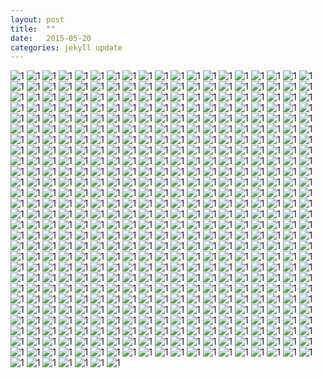 ```yaml
---
layout: post
title:  ""
date:   2015-05-20 
categories: jekyll update
---
```

![1](https://github.com/ironicstone/ironicstone.github.io/raw/master/image/movie-shots/1%20(1).jpg)
![1](https://github.com/ironicstone/ironicstone.github.io/raw/master/image/movie-shots/1%20(10).jpg)
![1](https://github.com/ironicstone/ironicstone.github.io/raw/master/image/movie-shots/1%20(100).jpg)
![1](https://github.com/ironicstone/ironicstone.github.io/raw/master/image/movie-shots/1%20(101).jpg)
![1](https://github.com/ironicstone/ironicstone.github.io/raw/master/image/movie-shots/1%20(102).jpg)
![1](https://github.com/ironicstone/ironicstone.github.io/raw/master/image/movie-shots/1%20(103).jpg)
![1](https://github.com/ironicstone/ironicstone.github.io/raw/master/image/movie-shots/1%20(104).jpg)
![1](https://github.com/ironicstone/ironicstone.github.io/raw/master/image/movie-shots/1%20(105).jpg)
![1](https://github.com/ironicstone/ironicstone.github.io/raw/master/image/movie-shots/1%20(106).jpg)
![1](https://github.com/ironicstone/ironicstone.github.io/raw/master/image/movie-shots/1%20(107).jpg)
![1](https://github.com/ironicstone/ironicstone.github.io/raw/master/image/movie-shots/1%20(108).jpg)
![1](https://github.com/ironicstone/ironicstone.github.io/raw/master/image/movie-shots/1%20(109).jpg)
![1](https://github.com/ironicstone/ironicstone.github.io/raw/master/image/movie-shots/1%20(11).jpg)
![1](https://github.com/ironicstone/ironicstone.github.io/raw/master/image/movie-shots/1%20(110).jpg)
![1](https://github.com/ironicstone/ironicstone.github.io/raw/master/image/movie-shots/1%20(111).jpg)
![1](https://github.com/ironicstone/ironicstone.github.io/raw/master/image/movie-shots/1%20(112).jpg)
![1](https://github.com/ironicstone/ironicstone.github.io/raw/master/image/movie-shots/1%20(113).jpg)
![1](https://github.com/ironicstone/ironicstone.github.io/raw/master/image/movie-shots/1%20(114).jpg)
![1](https://github.com/ironicstone/ironicstone.github.io/raw/master/image/movie-shots/1%20(115).jpg)
![1](https://github.com/ironicstone/ironicstone.github.io/raw/master/image/movie-shots/1%20(116).jpg)
![1](https://github.com/ironicstone/ironicstone.github.io/raw/master/image/movie-shots/1%20(117).jpg)
![1](https://github.com/ironicstone/ironicstone.github.io/raw/master/image/movie-shots/1%20(118).jpg)
![1](https://github.com/ironicstone/ironicstone.github.io/raw/master/image/movie-shots/1%20(119).jpg)
![1](https://github.com/ironicstone/ironicstone.github.io/raw/master/image/movie-shots/1%20(12).jpg)
![1](https://github.com/ironicstone/ironicstone.github.io/raw/master/image/movie-shots/1%20(120).jpg)
![1](https://github.com/ironicstone/ironicstone.github.io/raw/master/image/movie-shots/1%20(121).jpg)
![1](https://github.com/ironicstone/ironicstone.github.io/raw/master/image/movie-shots/1%20(122).jpg)
![1](https://github.com/ironicstone/ironicstone.github.io/raw/master/image/movie-shots/1%20(123).jpg)
![1](https://github.com/ironicstone/ironicstone.github.io/raw/master/image/movie-shots/1%20(124).jpg)
![1](https://github.com/ironicstone/ironicstone.github.io/raw/master/image/movie-shots/1%20(125).jpg)
![1](https://github.com/ironicstone/ironicstone.github.io/raw/master/image/movie-shots/1%20(126).jpg)
![1](https://github.com/ironicstone/ironicstone.github.io/raw/master/image/movie-shots/1%20(127).jpg)
![1](https://github.com/ironicstone/ironicstone.github.io/raw/master/image/movie-shots/1%20(128).jpg)
![1](https://github.com/ironicstone/ironicstone.github.io/raw/master/image/movie-shots/1%20(129).jpg)
![1](https://github.com/ironicstone/ironicstone.github.io/raw/master/image/movie-shots/1%20(13).jpg)
![1](https://github.com/ironicstone/ironicstone.github.io/raw/master/image/movie-shots/1%20(130).jpg)
![1](https://github.com/ironicstone/ironicstone.github.io/raw/master/image/movie-shots/1%20(131).jpg)
![1](https://github.com/ironicstone/ironicstone.github.io/raw/master/image/movie-shots/1%20(132).jpg)
![1](https://github.com/ironicstone/ironicstone.github.io/raw/master/image/movie-shots/1%20(133).jpg)
![1](https://github.com/ironicstone/ironicstone.github.io/raw/master/image/movie-shots/1%20(134).jpg)
![1](https://github.com/ironicstone/ironicstone.github.io/raw/master/image/movie-shots/1%20(135).jpg)
![1](https://github.com/ironicstone/ironicstone.github.io/raw/master/image/movie-shots/1%20(136).jpg)
![1](https://github.com/ironicstone/ironicstone.github.io/raw/master/image/movie-shots/1%20(137).jpg)
![1](https://github.com/ironicstone/ironicstone.github.io/raw/master/image/movie-shots/1%20(138).jpg)
![1](https://github.com/ironicstone/ironicstone.github.io/raw/master/image/movie-shots/1%20(139).jpg)
![1](https://github.com/ironicstone/ironicstone.github.io/raw/master/image/movie-shots/1%20(14).jpg)
![1](https://github.com/ironicstone/ironicstone.github.io/raw/master/image/movie-shots/1%20(140).jpg)
![1](https://github.com/ironicstone/ironicstone.github.io/raw/master/image/movie-shots/1%20(141).jpg)
![1](https://github.com/ironicstone/ironicstone.github.io/raw/master/image/movie-shots/1%20(142).jpg)
![1](https://github.com/ironicstone/ironicstone.github.io/raw/master/image/movie-shots/1%20(143).jpg)
![1](https://github.com/ironicstone/ironicstone.github.io/raw/master/image/movie-shots/1%20(144).jpg)
![1](https://github.com/ironicstone/ironicstone.github.io/raw/master/image/movie-shots/1%20(145).jpg)
![1](https://github.com/ironicstone/ironicstone.github.io/raw/master/image/movie-shots/1%20(146).jpg)
![1](https://github.com/ironicstone/ironicstone.github.io/raw/master/image/movie-shots/1%20(147).jpg)
![1](https://github.com/ironicstone/ironicstone.github.io/raw/master/image/movie-shots/1%20(148).jpg)
![1](https://github.com/ironicstone/ironicstone.github.io/raw/master/image/movie-shots/1%20(149).jpg)
![1](https://github.com/ironicstone/ironicstone.github.io/raw/master/image/movie-shots/1%20(15).jpg)
![1](https://github.com/ironicstone/ironicstone.github.io/raw/master/image/movie-shots/1%20(150).jpg)
![1](https://github.com/ironicstone/ironicstone.github.io/raw/master/image/movie-shots/1%20(151).jpg)
![1](https://github.com/ironicstone/ironicstone.github.io/raw/master/image/movie-shots/1%20(152).jpg)
![1](https://github.com/ironicstone/ironicstone.github.io/raw/master/image/movie-shots/1%20(153).jpg)
![1](https://github.com/ironicstone/ironicstone.github.io/raw/master/image/movie-shots/1%20(154).jpg)
![1](https://github.com/ironicstone/ironicstone.github.io/raw/master/image/movie-shots/1%20(155).jpg)
![1](https://github.com/ironicstone/ironicstone.github.io/raw/master/image/movie-shots/1%20(156).jpg)
![1](https://github.com/ironicstone/ironicstone.github.io/raw/master/image/movie-shots/1%20(157).jpg)
![1](https://github.com/ironicstone/ironicstone.github.io/raw/master/image/movie-shots/1%20(158).jpg)
![1](https://github.com/ironicstone/ironicstone.github.io/raw/master/image/movie-shots/1%20(159).jpg)
![1](https://github.com/ironicstone/ironicstone.github.io/raw/master/image/movie-shots/1%20(16).jpg)
![1](https://github.com/ironicstone/ironicstone.github.io/raw/master/image/movie-shots/1%20(160).jpg)
![1](https://github.com/ironicstone/ironicstone.github.io/raw/master/image/movie-shots/1%20(161).jpg)
![1](https://github.com/ironicstone/ironicstone.github.io/raw/master/image/movie-shots/1%20(162).jpg)
![1](https://github.com/ironicstone/ironicstone.github.io/raw/master/image/movie-shots/1%20(163).jpg)
![1](https://github.com/ironicstone/ironicstone.github.io/raw/master/image/movie-shots/1%20(164).jpg)
![1](https://github.com/ironicstone/ironicstone.github.io/raw/master/image/movie-shots/1%20(165).jpg)
![1](https://github.com/ironicstone/ironicstone.github.io/raw/master/image/movie-shots/1%20(166).jpg)
![1](https://github.com/ironicstone/ironicstone.github.io/raw/master/image/movie-shots/1%20(167).jpg)
![1](https://github.com/ironicstone/ironicstone.github.io/raw/master/image/movie-shots/1%20(168).jpg)
![1](https://github.com/ironicstone/ironicstone.github.io/raw/master/image/movie-shots/1%20(169).jpg)
![1](https://github.com/ironicstone/ironicstone.github.io/raw/master/image/movie-shots/1%20(17).jpg)
![1](https://github.com/ironicstone/ironicstone.github.io/raw/master/image/movie-shots/1%20(170).jpg)
![1](https://github.com/ironicstone/ironicstone.github.io/raw/master/image/movie-shots/1%20(171).jpg)
![1](https://github.com/ironicstone/ironicstone.github.io/raw/master/image/movie-shots/1%20(172).jpg)
![1](https://github.com/ironicstone/ironicstone.github.io/raw/master/image/movie-shots/1%20(173).jpg)
![1](https://github.com/ironicstone/ironicstone.github.io/raw/master/image/movie-shots/1%20(174).jpg)
![1](https://github.com/ironicstone/ironicstone.github.io/raw/master/image/movie-shots/1%20(175).jpg)
![1](https://github.com/ironicstone/ironicstone.github.io/raw/master/image/movie-shots/1%20(176).jpg)
![1](https://github.com/ironicstone/ironicstone.github.io/raw/master/image/movie-shots/1%20(177).jpg)
![1](https://github.com/ironicstone/ironicstone.github.io/raw/master/image/movie-shots/1%20(178).jpg)
![1](https://github.com/ironicstone/ironicstone.github.io/raw/master/image/movie-shots/1%20(179).jpg)
![1](https://github.com/ironicstone/ironicstone.github.io/raw/master/image/movie-shots/1%20(18).jpg)
![1](https://github.com/ironicstone/ironicstone.github.io/raw/master/image/movie-shots/1%20(180).jpg)
![1](https://github.com/ironicstone/ironicstone.github.io/raw/master/image/movie-shots/1%20(181).jpg)
![1](https://github.com/ironicstone/ironicstone.github.io/raw/master/image/movie-shots/1%20(182).jpg)
![1](https://github.com/ironicstone/ironicstone.github.io/raw/master/image/movie-shots/1%20(183).jpg)
![1](https://github.com/ironicstone/ironicstone.github.io/raw/master/image/movie-shots/1%20(184).jpg)
![1](https://github.com/ironicstone/ironicstone.github.io/raw/master/image/movie-shots/1%20(185).jpg)
![1](https://github.com/ironicstone/ironicstone.github.io/raw/master/image/movie-shots/1%20(186).jpg)
![1](https://github.com/ironicstone/ironicstone.github.io/raw/master/image/movie-shots/1%20(187).jpg)
![1](https://github.com/ironicstone/ironicstone.github.io/raw/master/image/movie-shots/1%20(188).jpg)
![1](https://github.com/ironicstone/ironicstone.github.io/raw/master/image/movie-shots/1%20(189).jpg)
![1](https://github.com/ironicstone/ironicstone.github.io/raw/master/image/movie-shots/1%20(19).jpg)
![1](https://github.com/ironicstone/ironicstone.github.io/raw/master/image/movie-shots/1%20(190).jpg)
![1](https://github.com/ironicstone/ironicstone.github.io/raw/master/image/movie-shots/1%20(191).jpg)
![1](https://github.com/ironicstone/ironicstone.github.io/raw/master/image/movie-shots/1%20(192).jpg)
![1](https://github.com/ironicstone/ironicstone.github.io/raw/master/image/movie-shots/1%20(193).jpg)
![1](https://github.com/ironicstone/ironicstone.github.io/raw/master/image/movie-shots/1%20(194).jpg)
![1](https://github.com/ironicstone/ironicstone.github.io/raw/master/image/movie-shots/1%20(195).jpg)
![1](https://github.com/ironicstone/ironicstone.github.io/raw/master/image/movie-shots/1%20(196).jpg)
![1](https://github.com/ironicstone/ironicstone.github.io/raw/master/image/movie-shots/1%20(197).jpg)
![1](https://github.com/ironicstone/ironicstone.github.io/raw/master/image/movie-shots/1%20(198).jpg)
![1](https://github.com/ironicstone/ironicstone.github.io/raw/master/image/movie-shots/1%20(199).jpg)
![1](https://github.com/ironicstone/ironicstone.github.io/raw/master/image/movie-shots/1%20(2).jpg)
![1](https://github.com/ironicstone/ironicstone.github.io/raw/master/image/movie-shots/1%20(20).jpg)
![1](https://github.com/ironicstone/ironicstone.github.io/raw/master/image/movie-shots/1%20(200).jpg)
![1](https://github.com/ironicstone/ironicstone.github.io/raw/master/image/movie-shots/1%20(201).jpg)
![1](https://github.com/ironicstone/ironicstone.github.io/raw/master/image/movie-shots/1%20(202).jpg)
![1](https://github.com/ironicstone/ironicstone.github.io/raw/master/image/movie-shots/1%20(203).jpg)
![1](https://github.com/ironicstone/ironicstone.github.io/raw/master/image/movie-shots/1%20(204).jpg)
![1](https://github.com/ironicstone/ironicstone.github.io/raw/master/image/movie-shots/1%20(205).jpg)
![1](https://github.com/ironicstone/ironicstone.github.io/raw/master/image/movie-shots/1%20(206).jpg)
![1](https://github.com/ironicstone/ironicstone.github.io/raw/master/image/movie-shots/1%20(207).jpg)
![1](https://github.com/ironicstone/ironicstone.github.io/raw/master/image/movie-shots/1%20(208).jpg)
![1](https://github.com/ironicstone/ironicstone.github.io/raw/master/image/movie-shots/1%20(209).jpg)
![1](https://github.com/ironicstone/ironicstone.github.io/raw/master/image/movie-shots/1%20(21).jpg)
![1](https://github.com/ironicstone/ironicstone.github.io/raw/master/image/movie-shots/1%20(210).jpg)
![1](https://github.com/ironicstone/ironicstone.github.io/raw/master/image/movie-shots/1%20(211).jpg)
![1](https://github.com/ironicstone/ironicstone.github.io/raw/master/image/movie-shots/1%20(212).jpg)
![1](https://github.com/ironicstone/ironicstone.github.io/raw/master/image/movie-shots/1%20(213).jpg)
![1](https://github.com/ironicstone/ironicstone.github.io/raw/master/image/movie-shots/1%20(214).jpg)
![1](https://github.com/ironicstone/ironicstone.github.io/raw/master/image/movie-shots/1%20(215).jpg)
![1](https://github.com/ironicstone/ironicstone.github.io/raw/master/image/movie-shots/1%20(216).jpg)
![1](https://github.com/ironicstone/ironicstone.github.io/raw/master/image/movie-shots/1%20(217).jpg)
![1](https://github.com/ironicstone/ironicstone.github.io/raw/master/image/movie-shots/1%20(218).jpg)
![1](https://github.com/ironicstone/ironicstone.github.io/raw/master/image/movie-shots/1%20(219).jpg)
![1](https://github.com/ironicstone/ironicstone.github.io/raw/master/image/movie-shots/1%20(22).jpg)
![1](https://github.com/ironicstone/ironicstone.github.io/raw/master/image/movie-shots/1%20(220).jpg)
![1](https://github.com/ironicstone/ironicstone.github.io/raw/master/image/movie-shots/1%20(221).jpg)
![1](https://github.com/ironicstone/ironicstone.github.io/raw/master/image/movie-shots/1%20(222).jpg)
![1](https://github.com/ironicstone/ironicstone.github.io/raw/master/image/movie-shots/1%20(223).jpg)
![1](https://github.com/ironicstone/ironicstone.github.io/raw/master/image/movie-shots/1%20(224).jpg)
![1](https://github.com/ironicstone/ironicstone.github.io/raw/master/image/movie-shots/1%20(225).jpg)
![1](https://github.com/ironicstone/ironicstone.github.io/raw/master/image/movie-shots/1%20(226).jpg)
![1](https://github.com/ironicstone/ironicstone.github.io/raw/master/image/movie-shots/1%20(227).jpg)
![1](https://github.com/ironicstone/ironicstone.github.io/raw/master/image/movie-shots/1%20(228).jpg)
![1](https://github.com/ironicstone/ironicstone.github.io/raw/master/image/movie-shots/1%20(229).jpg)
![1](https://github.com/ironicstone/ironicstone.github.io/raw/master/image/movie-shots/1%20(23).jpg)
![1](https://github.com/ironicstone/ironicstone.github.io/raw/master/image/movie-shots/1%20(230).jpg)
![1](https://github.com/ironicstone/ironicstone.github.io/raw/master/image/movie-shots/1%20(231).jpg)
![1](https://github.com/ironicstone/ironicstone.github.io/raw/master/image/movie-shots/1%20(232).jpg)
![1](https://github.com/ironicstone/ironicstone.github.io/raw/master/image/movie-shots/1%20(233).jpg)
![1](https://github.com/ironicstone/ironicstone.github.io/raw/master/image/movie-shots/1%20(234).jpg)
![1](https://github.com/ironicstone/ironicstone.github.io/raw/master/image/movie-shots/1%20(235).jpg)
![1](https://github.com/ironicstone/ironicstone.github.io/raw/master/image/movie-shots/1%20(236).jpg)
![1](https://github.com/ironicstone/ironicstone.github.io/raw/master/image/movie-shots/1%20(237).jpg)
![1](https://github.com/ironicstone/ironicstone.github.io/raw/master/image/movie-shots/1%20(238).jpg)
![1](https://github.com/ironicstone/ironicstone.github.io/raw/master/image/movie-shots/1%20(239).jpg)
![1](https://github.com/ironicstone/ironicstone.github.io/raw/master/image/movie-shots/1%20(24).jpg)
![1](https://github.com/ironicstone/ironicstone.github.io/raw/master/image/movie-shots/1%20(240).jpg)
![1](https://github.com/ironicstone/ironicstone.github.io/raw/master/image/movie-shots/1%20(241).jpg)
![1](https://github.com/ironicstone/ironicstone.github.io/raw/master/image/movie-shots/1%20(242).jpg)
![1](https://github.com/ironicstone/ironicstone.github.io/raw/master/image/movie-shots/1%20(243).jpg)
![1](https://github.com/ironicstone/ironicstone.github.io/raw/master/image/movie-shots/1%20(244).jpg)
![1](https://github.com/ironicstone/ironicstone.github.io/raw/master/image/movie-shots/1%20(245).jpg)
![1](https://github.com/ironicstone/ironicstone.github.io/raw/master/image/movie-shots/1%20(246).jpg)
![1](https://github.com/ironicstone/ironicstone.github.io/raw/master/image/movie-shots/1%20(247).jpg)
![1](https://github.com/ironicstone/ironicstone.github.io/raw/master/image/movie-shots/1%20(248).jpg)
![1](https://github.com/ironicstone/ironicstone.github.io/raw/master/image/movie-shots/1%20(249).jpg)
![1](https://github.com/ironicstone/ironicstone.github.io/raw/master/image/movie-shots/1%20(25).jpg)
![1](https://github.com/ironicstone/ironicstone.github.io/raw/master/image/movie-shots/1%20(250).jpg)
![1](https://github.com/ironicstone/ironicstone.github.io/raw/master/image/movie-shots/1%20(251).jpg)
![1](https://github.com/ironicstone/ironicstone.github.io/raw/master/image/movie-shots/1%20(252).jpg)
![1](https://github.com/ironicstone/ironicstone.github.io/raw/master/image/movie-shots/1%20(253).jpg)
![1](https://github.com/ironicstone/ironicstone.github.io/raw/master/image/movie-shots/1%20(254).jpg)
![1](https://github.com/ironicstone/ironicstone.github.io/raw/master/image/movie-shots/1%20(255).jpg)
![1](https://github.com/ironicstone/ironicstone.github.io/raw/master/image/movie-shots/1%20(256).jpg)
![1](https://github.com/ironicstone/ironicstone.github.io/raw/master/image/movie-shots/1%20(257).jpg)
![1](https://github.com/ironicstone/ironicstone.github.io/raw/master/image/movie-shots/1%20(258).jpg)
![1](https://github.com/ironicstone/ironicstone.github.io/raw/master/image/movie-shots/1%20(259).jpg)
![1](https://github.com/ironicstone/ironicstone.github.io/raw/master/image/movie-shots/1%20(26).jpg)
![1](https://github.com/ironicstone/ironicstone.github.io/raw/master/image/movie-shots/1%20(260).jpg)
![1](https://github.com/ironicstone/ironicstone.github.io/raw/master/image/movie-shots/1%20(261).jpg)
![1](https://github.com/ironicstone/ironicstone.github.io/raw/master/image/movie-shots/1%20(262).jpg)
![1](https://github.com/ironicstone/ironicstone.github.io/raw/master/image/movie-shots/1%20(263).jpg)
![1](https://github.com/ironicstone/ironicstone.github.io/raw/master/image/movie-shots/1%20(264).jpg)
![1](https://github.com/ironicstone/ironicstone.github.io/raw/master/image/movie-shots/1%20(265).jpg)
![1](https://github.com/ironicstone/ironicstone.github.io/raw/master/image/movie-shots/1%20(266).jpg)
![1](https://github.com/ironicstone/ironicstone.github.io/raw/master/image/movie-shots/1%20(267).jpg)
![1](https://github.com/ironicstone/ironicstone.github.io/raw/master/image/movie-shots/1%20(268).jpg)
![1](https://github.com/ironicstone/ironicstone.github.io/raw/master/image/movie-shots/1%20(269).jpg)
![1](https://github.com/ironicstone/ironicstone.github.io/raw/master/image/movie-shots/1%20(27).jpg)
![1](https://github.com/ironicstone/ironicstone.github.io/raw/master/image/movie-shots/1%20(270).jpg)
![1](https://github.com/ironicstone/ironicstone.github.io/raw/master/image/movie-shots/1%20(271).jpg)
![1](https://github.com/ironicstone/ironicstone.github.io/raw/master/image/movie-shots/1%20(272).jpg)
![1](https://github.com/ironicstone/ironicstone.github.io/raw/master/image/movie-shots/1%20(273).jpg)
![1](https://github.com/ironicstone/ironicstone.github.io/raw/master/image/movie-shots/1%20(274).jpg)
![1](https://github.com/ironicstone/ironicstone.github.io/raw/master/image/movie-shots/1%20(275).jpg)
![1](https://github.com/ironicstone/ironicstone.github.io/raw/master/image/movie-shots/1%20(276).jpg)
![1](https://github.com/ironicstone/ironicstone.github.io/raw/master/image/movie-shots/1%20(277).jpg)
![1](https://github.com/ironicstone/ironicstone.github.io/raw/master/image/movie-shots/1%20(278).jpg)
![1](https://github.com/ironicstone/ironicstone.github.io/raw/master/image/movie-shots/1%20(279).jpg)
![1](https://github.com/ironicstone/ironicstone.github.io/raw/master/image/movie-shots/1%20(28).jpg)
![1](https://github.com/ironicstone/ironicstone.github.io/raw/master/image/movie-shots/1%20(280).jpg)
![1](https://github.com/ironicstone/ironicstone.github.io/raw/master/image/movie-shots/1%20(281).jpg)
![1](https://github.com/ironicstone/ironicstone.github.io/raw/master/image/movie-shots/1%20(282).jpg)
![1](https://github.com/ironicstone/ironicstone.github.io/raw/master/image/movie-shots/1%20(283).jpg)
![1](https://github.com/ironicstone/ironicstone.github.io/raw/master/image/movie-shots/1%20(284).jpg)
![1](https://github.com/ironicstone/ironicstone.github.io/raw/master/image/movie-shots/1%20(285).jpg)
![1](https://github.com/ironicstone/ironicstone.github.io/raw/master/image/movie-shots/1%20(286).jpg)
![1](https://github.com/ironicstone/ironicstone.github.io/raw/master/image/movie-shots/1%20(287).jpg)
![1](https://github.com/ironicstone/ironicstone.github.io/raw/master/image/movie-shots/1%20(288).jpg)
![1](https://github.com/ironicstone/ironicstone.github.io/raw/master/image/movie-shots/1%20(289).jpg)
![1](https://github.com/ironicstone/ironicstone.github.io/raw/master/image/movie-shots/1%20(29).jpg)
![1](https://github.com/ironicstone/ironicstone.github.io/raw/master/image/movie-shots/1%20(290).jpg)
![1](https://github.com/ironicstone/ironicstone.github.io/raw/master/image/movie-shots/1%20(291).jpg)
![1](https://github.com/ironicstone/ironicstone.github.io/raw/master/image/movie-shots/1%20(292).jpg)
![1](https://github.com/ironicstone/ironicstone.github.io/raw/master/image/movie-shots/1%20(293).jpg)
![1](https://github.com/ironicstone/ironicstone.github.io/raw/master/image/movie-shots/1%20(294).jpg)
![1](https://github.com/ironicstone/ironicstone.github.io/raw/master/image/movie-shots/1%20(295).jpg)
![1](https://github.com/ironicstone/ironicstone.github.io/raw/master/image/movie-shots/1%20(296).jpg)
![1](https://github.com/ironicstone/ironicstone.github.io/raw/master/image/movie-shots/1%20(297).jpg)
![1](https://github.com/ironicstone/ironicstone.github.io/raw/master/image/movie-shots/1%20(298).jpg)
![1](https://github.com/ironicstone/ironicstone.github.io/raw/master/image/movie-shots/1%20(299).jpg)
![1](https://github.com/ironicstone/ironicstone.github.io/raw/master/image/movie-shots/1%20(3).jpg)
![1](https://github.com/ironicstone/ironicstone.github.io/raw/master/image/movie-shots/1%20(30).jpg)
![1](https://github.com/ironicstone/ironicstone.github.io/raw/master/image/movie-shots/1%20(300).jpg)
![1](https://github.com/ironicstone/ironicstone.github.io/raw/master/image/movie-shots/1%20(301).jpg)
![1](https://github.com/ironicstone/ironicstone.github.io/raw/master/image/movie-shots/1%20(302).jpg)
![1](https://github.com/ironicstone/ironicstone.github.io/raw/master/image/movie-shots/1%20(303).jpg)
![1](https://github.com/ironicstone/ironicstone.github.io/raw/master/image/movie-shots/1%20(304).jpg)
![1](https://github.com/ironicstone/ironicstone.github.io/raw/master/image/movie-shots/1%20(305).jpg)
![1](https://github.com/ironicstone/ironicstone.github.io/raw/master/image/movie-shots/1%20(306).jpg)
![1](https://github.com/ironicstone/ironicstone.github.io/raw/master/image/movie-shots/1%20(307).jpg)
![1](https://github.com/ironicstone/ironicstone.github.io/raw/master/image/movie-shots/1%20(308).jpg)
![1](https://github.com/ironicstone/ironicstone.github.io/raw/master/image/movie-shots/1%20(309).jpg)
![1](https://github.com/ironicstone/ironicstone.github.io/raw/master/image/movie-shots/1%20(31).jpg)
![1](https://github.com/ironicstone/ironicstone.github.io/raw/master/image/movie-shots/1%20(310).jpg)
![1](https://github.com/ironicstone/ironicstone.github.io/raw/master/image/movie-shots/1%20(311).jpg)
![1](https://github.com/ironicstone/ironicstone.github.io/raw/master/image/movie-shots/1%20(312).jpg)
![1](https://github.com/ironicstone/ironicstone.github.io/raw/master/image/movie-shots/1%20(313).jpg)
![1](https://github.com/ironicstone/ironicstone.github.io/raw/master/image/movie-shots/1%20(314).jpg)
![1](https://github.com/ironicstone/ironicstone.github.io/raw/master/image/movie-shots/1%20(315).jpg)
![1](https://github.com/ironicstone/ironicstone.github.io/raw/master/image/movie-shots/1%20(316).jpg)
![1](https://github.com/ironicstone/ironicstone.github.io/raw/master/image/movie-shots/1%20(317).jpg)
![1](https://github.com/ironicstone/ironicstone.github.io/raw/master/image/movie-shots/1%20(318).jpg)
![1](https://github.com/ironicstone/ironicstone.github.io/raw/master/image/movie-shots/1%20(319).jpg)
![1](https://github.com/ironicstone/ironicstone.github.io/raw/master/image/movie-shots/1%20(32).jpg)
![1](https://github.com/ironicstone/ironicstone.github.io/raw/master/image/movie-shots/1%20(320).jpg)
![1](https://github.com/ironicstone/ironicstone.github.io/raw/master/image/movie-shots/1%20(321).jpg)
![1](https://github.com/ironicstone/ironicstone.github.io/raw/master/image/movie-shots/1%20(322).jpg)
![1](https://github.com/ironicstone/ironicstone.github.io/raw/master/image/movie-shots/1%20(323).jpg)
![1](https://github.com/ironicstone/ironicstone.github.io/raw/master/image/movie-shots/1%20(324).jpg)
![1](https://github.com/ironicstone/ironicstone.github.io/raw/master/image/movie-shots/1%20(325).jpg)
![1](https://github.com/ironicstone/ironicstone.github.io/raw/master/image/movie-shots/1%20(326).jpg)
![1](https://github.com/ironicstone/ironicstone.github.io/raw/master/image/movie-shots/1%20(327).jpg)
![1](https://github.com/ironicstone/ironicstone.github.io/raw/master/image/movie-shots/1%20(328).jpg)
![1](https://github.com/ironicstone/ironicstone.github.io/raw/master/image/movie-shots/1%20(329).jpg)
![1](https://github.com/ironicstone/ironicstone.github.io/raw/master/image/movie-shots/1%20(33).jpg)
![1](https://github.com/ironicstone/ironicstone.github.io/raw/master/image/movie-shots/1%20(330).jpg)
![1](https://github.com/ironicstone/ironicstone.github.io/raw/master/image/movie-shots/1%20(331).jpg)
![1](https://github.com/ironicstone/ironicstone.github.io/raw/master/image/movie-shots/1%20(332).jpg)
![1](https://github.com/ironicstone/ironicstone.github.io/raw/master/image/movie-shots/1%20(333).jpg)
![1](https://github.com/ironicstone/ironicstone.github.io/raw/master/image/movie-shots/1%20(334).jpg)
![1](https://github.com/ironicstone/ironicstone.github.io/raw/master/image/movie-shots/1%20(335).jpg)
![1](https://github.com/ironicstone/ironicstone.github.io/raw/master/image/movie-shots/1%20(336).jpg)
![1](https://github.com/ironicstone/ironicstone.github.io/raw/master/image/movie-shots/1%20(337).jpg)
![1](https://github.com/ironicstone/ironicstone.github.io/raw/master/image/movie-shots/1%20(338).jpg)
![1](https://github.com/ironicstone/ironicstone.github.io/raw/master/image/movie-shots/1%20(339).jpg)
![1](https://github.com/ironicstone/ironicstone.github.io/raw/master/image/movie-shots/1%20(34).jpg)
![1](https://github.com/ironicstone/ironicstone.github.io/raw/master/image/movie-shots/1%20(340).jpg)
![1](https://github.com/ironicstone/ironicstone.github.io/raw/master/image/movie-shots/1%20(341).jpg)
![1](https://github.com/ironicstone/ironicstone.github.io/raw/master/image/movie-shots/1%20(342).jpg)
![1](https://github.com/ironicstone/ironicstone.github.io/raw/master/image/movie-shots/1%20(343).jpg)
![1](https://github.com/ironicstone/ironicstone.github.io/raw/master/image/movie-shots/1%20(344).jpg)
![1](https://github.com/ironicstone/ironicstone.github.io/raw/master/image/movie-shots/1%20(345).jpg)
![1](https://github.com/ironicstone/ironicstone.github.io/raw/master/image/movie-shots/1%20(346).jpg)
![1](https://github.com/ironicstone/ironicstone.github.io/raw/master/image/movie-shots/1%20(347).jpg)
![1](https://github.com/ironicstone/ironicstone.github.io/raw/master/image/movie-shots/1%20(348).jpg)
![1](https://github.com/ironicstone/ironicstone.github.io/raw/master/image/movie-shots/1%20(349).jpg)
![1](https://github.com/ironicstone/ironicstone.github.io/raw/master/image/movie-shots/1%20(35).jpg)
![1](https://github.com/ironicstone/ironicstone.github.io/raw/master/image/movie-shots/1%20(350).jpg)
![1](https://github.com/ironicstone/ironicstone.github.io/raw/master/image/movie-shots/1%20(351).jpg)
![1](https://github.com/ironicstone/ironicstone.github.io/raw/master/image/movie-shots/1%20(352).jpg)
![1](https://github.com/ironicstone/ironicstone.github.io/raw/master/image/movie-shots/1%20(353).jpg)
![1](https://github.com/ironicstone/ironicstone.github.io/raw/master/image/movie-shots/1%20(354).jpg)
![1](https://github.com/ironicstone/ironicstone.github.io/raw/master/image/movie-shots/1%20(355).jpg)
![1](https://github.com/ironicstone/ironicstone.github.io/raw/master/image/movie-shots/1%20(356).jpg)
![1](https://github.com/ironicstone/ironicstone.github.io/raw/master/image/movie-shots/1%20(357).jpg)
![1](https://github.com/ironicstone/ironicstone.github.io/raw/master/image/movie-shots/1%20(358).jpg)
![1](https://github.com/ironicstone/ironicstone.github.io/raw/master/image/movie-shots/1%20(359).jpg)
![1](https://github.com/ironicstone/ironicstone.github.io/raw/master/image/movie-shots/1%20(36).jpg)
![1](https://github.com/ironicstone/ironicstone.github.io/raw/master/image/movie-shots/1%20(360).jpg)
![1](https://github.com/ironicstone/ironicstone.github.io/raw/master/image/movie-shots/1%20(361).jpg)
![1](https://github.com/ironicstone/ironicstone.github.io/raw/master/image/movie-shots/1%20(362).jpg)
![1](https://github.com/ironicstone/ironicstone.github.io/raw/master/image/movie-shots/1%20(363).jpg)
![1](https://github.com/ironicstone/ironicstone.github.io/raw/master/image/movie-shots/1%20(364).jpg)
![1](https://github.com/ironicstone/ironicstone.github.io/raw/master/image/movie-shots/1%20(365).jpg)
![1](https://github.com/ironicstone/ironicstone.github.io/raw/master/image/movie-shots/1%20(366).jpg)
![1](https://github.com/ironicstone/ironicstone.github.io/raw/master/image/movie-shots/1%20(367).jpg)
![1](https://github.com/ironicstone/ironicstone.github.io/raw/master/image/movie-shots/1%20(368).jpg)
![1](https://github.com/ironicstone/ironicstone.github.io/raw/master/image/movie-shots/1%20(369).jpg)
![1](https://github.com/ironicstone/ironicstone.github.io/raw/master/image/movie-shots/1%20(37).jpg)
![1](https://github.com/ironicstone/ironicstone.github.io/raw/master/image/movie-shots/1%20(370).jpg)
![1](https://github.com/ironicstone/ironicstone.github.io/raw/master/image/movie-shots/1%20(371).jpg)
![1](https://github.com/ironicstone/ironicstone.github.io/raw/master/image/movie-shots/1%20(372).jpg)
![1](https://github.com/ironicstone/ironicstone.github.io/raw/master/image/movie-shots/1%20(373).jpg)
![1](https://github.com/ironicstone/ironicstone.github.io/raw/master/image/movie-shots/1%20(374).jpg)
![1](https://github.com/ironicstone/ironicstone.github.io/raw/master/image/movie-shots/1%20(375).jpg)
![1](https://github.com/ironicstone/ironicstone.github.io/raw/master/image/movie-shots/1%20(376).jpg)
![1](https://github.com/ironicstone/ironicstone.github.io/raw/master/image/movie-shots/1%20(377).jpg)
![1](https://github.com/ironicstone/ironicstone.github.io/raw/master/image/movie-shots/1%20(378).jpg)
![1](https://github.com/ironicstone/ironicstone.github.io/raw/master/image/movie-shots/1%20(379).jpg)
![1](https://github.com/ironicstone/ironicstone.github.io/raw/master/image/movie-shots/1%20(38).jpg)
![1](https://github.com/ironicstone/ironicstone.github.io/raw/master/image/movie-shots/1%20(380).jpg)
![1](https://github.com/ironicstone/ironicstone.github.io/raw/master/image/movie-shots/1%20(381).jpg)
![1](https://github.com/ironicstone/ironicstone.github.io/raw/master/image/movie-shots/1%20(382).jpg)
![1](https://github.com/ironicstone/ironicstone.github.io/raw/master/image/movie-shots/1%20(383).jpg)
![1](https://github.com/ironicstone/ironicstone.github.io/raw/master/image/movie-shots/1%20(384).jpg)
![1](https://github.com/ironicstone/ironicstone.github.io/raw/master/image/movie-shots/1%20(385).jpg)
![1](https://github.com/ironicstone/ironicstone.github.io/raw/master/image/movie-shots/1%20(386).jpg)
![1](https://github.com/ironicstone/ironicstone.github.io/raw/master/image/movie-shots/1%20(387).jpg)
![1](https://github.com/ironicstone/ironicstone.github.io/raw/master/image/movie-shots/1%20(388).jpg)
![1](https://github.com/ironicstone/ironicstone.github.io/raw/master/image/movie-shots/1%20(389).jpg)
![1](https://github.com/ironicstone/ironicstone.github.io/raw/master/image/movie-shots/1%20(39).jpg)
![1](https://github.com/ironicstone/ironicstone.github.io/raw/master/image/movie-shots/1%20(390).jpg)
![1](https://github.com/ironicstone/ironicstone.github.io/raw/master/image/movie-shots/1%20(391).jpg)
![1](https://github.com/ironicstone/ironicstone.github.io/raw/master/image/movie-shots/1%20(392).jpg)
![1](https://github.com/ironicstone/ironicstone.github.io/raw/master/image/movie-shots/1%20(393).jpg)
![1](https://github.com/ironicstone/ironicstone.github.io/raw/master/image/movie-shots/1%20(394).jpg)
![1](https://github.com/ironicstone/ironicstone.github.io/raw/master/image/movie-shots/1%20(395).jpg)
![1](https://github.com/ironicstone/ironicstone.github.io/raw/master/image/movie-shots/1%20(396).jpg)
![1](https://github.com/ironicstone/ironicstone.github.io/raw/master/image/movie-shots/1%20(397).jpg)
![1](https://github.com/ironicstone/ironicstone.github.io/raw/master/image/movie-shots/1%20(398).jpg)
![1](https://github.com/ironicstone/ironicstone.github.io/raw/master/image/movie-shots/1%20(399).jpg)
![1](https://github.com/ironicstone/ironicstone.github.io/raw/master/image/movie-shots/1%20(4).jpg)
![1](https://github.com/ironicstone/ironicstone.github.io/raw/master/image/movie-shots/1%20(40).jpg)
![1](https://github.com/ironicstone/ironicstone.github.io/raw/master/image/movie-shots/1%20(400).jpg)
![1](https://github.com/ironicstone/ironicstone.github.io/raw/master/image/movie-shots/1%20(401).jpg)
![1](https://github.com/ironicstone/ironicstone.github.io/raw/master/image/movie-shots/1%20(402).jpg)
![1](https://github.com/ironicstone/ironicstone.github.io/raw/master/image/movie-shots/1%20(403).jpg)
![1](https://github.com/ironicstone/ironicstone.github.io/raw/master/image/movie-shots/1%20(404).jpg)
![1](https://github.com/ironicstone/ironicstone.github.io/raw/master/image/movie-shots/1%20(405).jpg)
![1](https://github.com/ironicstone/ironicstone.github.io/raw/master/image/movie-shots/1%20(406).jpg)
![1](https://github.com/ironicstone/ironicstone.github.io/raw/master/image/movie-shots/1%20(407).jpg)
![1](https://github.com/ironicstone/ironicstone.github.io/raw/master/image/movie-shots/1%20(408).jpg)
![1](https://github.com/ironicstone/ironicstone.github.io/raw/master/image/movie-shots/1%20(409).jpg)
![1](https://github.com/ironicstone/ironicstone.github.io/raw/master/image/movie-shots/1%20(41).jpg)
![1](https://github.com/ironicstone/ironicstone.github.io/raw/master/image/movie-shots/1%20(410).jpg)
![1](https://github.com/ironicstone/ironicstone.github.io/raw/master/image/movie-shots/1%20(411).jpg)
![1](https://github.com/ironicstone/ironicstone.github.io/raw/master/image/movie-shots/1%20(412).jpg)
![1](https://github.com/ironicstone/ironicstone.github.io/raw/master/image/movie-shots/1%20(413).jpg)
![1](https://github.com/ironicstone/ironicstone.github.io/raw/master/image/movie-shots/1%20(414).jpg)
![1](https://github.com/ironicstone/ironicstone.github.io/raw/master/image/movie-shots/1%20(415).jpg)
![1](https://github.com/ironicstone/ironicstone.github.io/raw/master/image/movie-shots/1%20(416).jpg)
![1](https://github.com/ironicstone/ironicstone.github.io/raw/master/image/movie-shots/1%20(417).jpg)
![1](https://github.com/ironicstone/ironicstone.github.io/raw/master/image/movie-shots/1%20(418).jpg)
![1](https://github.com/ironicstone/ironicstone.github.io/raw/master/image/movie-shots/1%20(419).jpg)
![1](https://github.com/ironicstone/ironicstone.github.io/raw/master/image/movie-shots/1%20(42).jpg)
![1](https://github.com/ironicstone/ironicstone.github.io/raw/master/image/movie-shots/1%20(420).jpg)
![1](https://github.com/ironicstone/ironicstone.github.io/raw/master/image/movie-shots/1%20(421).jpg)
![1](https://github.com/ironicstone/ironicstone.github.io/raw/master/image/movie-shots/1%20(422).jpg)
![1](https://github.com/ironicstone/ironicstone.github.io/raw/master/image/movie-shots/1%20(423).jpg)
![1](https://github.com/ironicstone/ironicstone.github.io/raw/master/image/movie-shots/1%20(424).jpg)
![1](https://github.com/ironicstone/ironicstone.github.io/raw/master/image/movie-shots/1%20(425).jpg)
![1](https://github.com/ironicstone/ironicstone.github.io/raw/master/image/movie-shots/1%20(426).jpg)
![1](https://github.com/ironicstone/ironicstone.github.io/raw/master/image/movie-shots/1%20(427).jpg)
![1](https://github.com/ironicstone/ironicstone.github.io/raw/master/image/movie-shots/1%20(428).jpg)
![1](https://github.com/ironicstone/ironicstone.github.io/raw/master/image/movie-shots/1%20(429).jpg)
![1](https://github.com/ironicstone/ironicstone.github.io/raw/master/image/movie-shots/1%20(43).jpg)
![1](https://github.com/ironicstone/ironicstone.github.io/raw/master/image/movie-shots/1%20(430).jpg)
![1](https://github.com/ironicstone/ironicstone.github.io/raw/master/image/movie-shots/1%20(431).jpg)
![1](https://github.com/ironicstone/ironicstone.github.io/raw/master/image/movie-shots/1%20(432).jpg)
![1](https://github.com/ironicstone/ironicstone.github.io/raw/master/image/movie-shots/1%20(433).jpg)
![1](https://github.com/ironicstone/ironicstone.github.io/raw/master/image/movie-shots/1%20(434).jpg)
![1](https://github.com/ironicstone/ironicstone.github.io/raw/master/image/movie-shots/1%20(435).jpg)
![1](https://github.com/ironicstone/ironicstone.github.io/raw/master/image/movie-shots/1%20(436).jpg)
![1](https://github.com/ironicstone/ironicstone.github.io/raw/master/image/movie-shots/1%20(437).jpg)
![1](https://github.com/ironicstone/ironicstone.github.io/raw/master/image/movie-shots/1%20(438).jpg)
![1](https://github.com/ironicstone/ironicstone.github.io/raw/master/image/movie-shots/1%20(439).jpg)
![1](https://github.com/ironicstone/ironicstone.github.io/raw/master/image/movie-shots/1%20(44).jpg)
![1](https://github.com/ironicstone/ironicstone.github.io/raw/master/image/movie-shots/1%20(440).jpg)
![1](https://github.com/ironicstone/ironicstone.github.io/raw/master/image/movie-shots/1%20(441).jpg)
![1](https://github.com/ironicstone/ironicstone.github.io/raw/master/image/movie-shots/1%20(442).jpg)
![1](https://github.com/ironicstone/ironicstone.github.io/raw/master/image/movie-shots/1%20(443).jpg)
![1](https://github.com/ironicstone/ironicstone.github.io/raw/master/image/movie-shots/1%20(444).jpg)
![1](https://github.com/ironicstone/ironicstone.github.io/raw/master/image/movie-shots/1%20(445).jpg)
![1](https://github.com/ironicstone/ironicstone.github.io/raw/master/image/movie-shots/1%20(446).jpg)
![1](https://github.com/ironicstone/ironicstone.github.io/raw/master/image/movie-shots/1%20(447).jpg)
![1](https://github.com/ironicstone/ironicstone.github.io/raw/master/image/movie-shots/1%20(448).jpg)
![1](https://github.com/ironicstone/ironicstone.github.io/raw/master/image/movie-shots/1%20(449).jpg)
![1](https://github.com/ironicstone/ironicstone.github.io/raw/master/image/movie-shots/1%20(45).jpg)
![1](https://github.com/ironicstone/ironicstone.github.io/raw/master/image/movie-shots/1%20(450).jpg)
![1](https://github.com/ironicstone/ironicstone.github.io/raw/master/image/movie-shots/1%20(451).jpg)
![1](https://github.com/ironicstone/ironicstone.github.io/raw/master/image/movie-shots/1%20(452).jpg)
![1](https://github.com/ironicstone/ironicstone.github.io/raw/master/image/movie-shots/1%20(453).jpg)
![1](https://github.com/ironicstone/ironicstone.github.io/raw/master/image/movie-shots/1%20(454).jpg)
![1](https://github.com/ironicstone/ironicstone.github.io/raw/master/image/movie-shots/1%20(455).jpg)
![1](https://github.com/ironicstone/ironicstone.github.io/raw/master/image/movie-shots/1%20(456).jpg)
![1](https://github.com/ironicstone/ironicstone.github.io/raw/master/image/movie-shots/1%20(457).jpg)
![1](https://github.com/ironicstone/ironicstone.github.io/raw/master/image/movie-shots/1%20(458).jpg)
![1](https://github.com/ironicstone/ironicstone.github.io/raw/master/image/movie-shots/1%20(459).jpg)
![1](https://github.com/ironicstone/ironicstone.github.io/raw/master/image/movie-shots/1%20(46).jpg)
![1](https://github.com/ironicstone/ironicstone.github.io/raw/master/image/movie-shots/1%20(460).jpg)
![1](https://github.com/ironicstone/ironicstone.github.io/raw/master/image/movie-shots/1%20(461).jpg)
![1](https://github.com/ironicstone/ironicstone.github.io/raw/master/image/movie-shots/1%20(462).jpg)
![1](https://github.com/ironicstone/ironicstone.github.io/raw/master/image/movie-shots/1%20(463).jpg)
![1](https://github.com/ironicstone/ironicstone.github.io/raw/master/image/movie-shots/1%20(464).jpg)
![1](https://github.com/ironicstone/ironicstone.github.io/raw/master/image/movie-shots/1%20(465).jpg)
![1](https://github.com/ironicstone/ironicstone.github.io/raw/master/image/movie-shots/1%20(466).jpg)
![1](https://github.com/ironicstone/ironicstone.github.io/raw/master/image/movie-shots/1%20(467).jpg)
![1](https://github.com/ironicstone/ironicstone.github.io/raw/master/image/movie-shots/1%20(468).jpg)
![1](https://github.com/ironicstone/ironicstone.github.io/raw/master/image/movie-shots/1%20(469).jpg)
![1](https://github.com/ironicstone/ironicstone.github.io/raw/master/image/movie-shots/1%20(47).jpg)
![1](https://github.com/ironicstone/ironicstone.github.io/raw/master/image/movie-shots/1%20(470).jpg)
![1](https://github.com/ironicstone/ironicstone.github.io/raw/master/image/movie-shots/1%20(471).jpg)
![1](https://github.com/ironicstone/ironicstone.github.io/raw/master/image/movie-shots/1%20(472).jpg)
![1](https://github.com/ironicstone/ironicstone.github.io/raw/master/image/movie-shots/1%20(473).jpg)
![1](https://github.com/ironicstone/ironicstone.github.io/raw/master/image/movie-shots/1%20(474).jpg)
![1](https://github.com/ironicstone/ironicstone.github.io/raw/master/image/movie-shots/1%20(475).jpg)
![1](https://github.com/ironicstone/ironicstone.github.io/raw/master/image/movie-shots/1%20(476).jpg)
![1](https://github.com/ironicstone/ironicstone.github.io/raw/master/image/movie-shots/1%20(477).jpg)
![1](https://github.com/ironicstone/ironicstone.github.io/raw/master/image/movie-shots/1%20(478).jpg)
![1](https://github.com/ironicstone/ironicstone.github.io/raw/master/image/movie-shots/1%20(479).jpg)
![1](https://github.com/ironicstone/ironicstone.github.io/raw/master/image/movie-shots/1%20(48).jpg)
![1](https://github.com/ironicstone/ironicstone.github.io/raw/master/image/movie-shots/1%20(480).jpg)
![1](https://github.com/ironicstone/ironicstone.github.io/raw/master/image/movie-shots/1%20(481).jpg)
![1](https://github.com/ironicstone/ironicstone.github.io/raw/master/image/movie-shots/1%20(482).jpg)
![1](https://github.com/ironicstone/ironicstone.github.io/raw/master/image/movie-shots/1%20(483).jpg)
![1](https://github.com/ironicstone/ironicstone.github.io/raw/master/image/movie-shots/1%20(484).jpg)
![1](https://github.com/ironicstone/ironicstone.github.io/raw/master/image/movie-shots/1%20(485).jpg)
![1](https://github.com/ironicstone/ironicstone.github.io/raw/master/image/movie-shots/1%20(486).jpg)
![1](https://github.com/ironicstone/ironicstone.github.io/raw/master/image/movie-shots/1%20(487).jpg)
![1](https://github.com/ironicstone/ironicstone.github.io/raw/master/image/movie-shots/1%20(488).jpg)
![1](https://github.com/ironicstone/ironicstone.github.io/raw/master/image/movie-shots/1%20(489).jpg)
![1](https://github.com/ironicstone/ironicstone.github.io/raw/master/image/movie-shots/1%20(49).jpg)
![1](https://github.com/ironicstone/ironicstone.github.io/raw/master/image/movie-shots/1%20(490).jpg)
![1](https://github.com/ironicstone/ironicstone.github.io/raw/master/image/movie-shots/1%20(491).jpg)
![1](https://github.com/ironicstone/ironicstone.github.io/raw/master/image/movie-shots/1%20(492).jpg)
![1](https://github.com/ironicstone/ironicstone.github.io/raw/master/image/movie-shots/1%20(493).jpg)
![1](https://github.com/ironicstone/ironicstone.github.io/raw/master/image/movie-shots/1%20(494).jpg)
![1](https://github.com/ironicstone/ironicstone.github.io/raw/master/image/movie-shots/1%20(495).jpg)
![1](https://github.com/ironicstone/ironicstone.github.io/raw/master/image/movie-shots/1%20(496).jpg)
![1](https://github.com/ironicstone/ironicstone.github.io/raw/master/image/movie-shots/1%20(497).jpg)
![1](https://github.com/ironicstone/ironicstone.github.io/raw/master/image/movie-shots/1%20(498).jpg)
![1](https://github.com/ironicstone/ironicstone.github.io/raw/master/image/movie-shots/1%20(499).jpg)
![1](https://github.com/ironicstone/ironicstone.github.io/raw/master/image/movie-shots/1%20(5).jpg)
![1](https://github.com/ironicstone/ironicstone.github.io/raw/master/image/movie-shots/1%20(50).jpg)
![1](https://github.com/ironicstone/ironicstone.github.io/raw/master/image/movie-shots/1%20(500).jpg)
![1](https://github.com/ironicstone/ironicstone.github.io/raw/master/image/movie-shots/1%20(501).jpg)
![1](https://github.com/ironicstone/ironicstone.github.io/raw/master/image/movie-shots/1%20(502).jpg)
![1](https://github.com/ironicstone/ironicstone.github.io/raw/master/image/movie-shots/1%20(503).jpg)
![1](https://github.com/ironicstone/ironicstone.github.io/raw/master/image/movie-shots/1%20(504).jpg)
![1](https://github.com/ironicstone/ironicstone.github.io/raw/master/image/movie-shots/1%20(505).jpg)
![1](https://github.com/ironicstone/ironicstone.github.io/raw/master/image/movie-shots/1%20(506).jpg)
![1](https://github.com/ironicstone/ironicstone.github.io/raw/master/image/movie-shots/1%20(507).jpg)
![1](https://github.com/ironicstone/ironicstone.github.io/raw/master/image/movie-shots/1%20(508).jpg)
![1](https://github.com/ironicstone/ironicstone.github.io/raw/master/image/movie-shots/1%20(509).jpg)
![1](https://github.com/ironicstone/ironicstone.github.io/raw/master/image/movie-shots/1%20(51).jpg)
![1](https://github.com/ironicstone/ironicstone.github.io/raw/master/image/movie-shots/1%20(510).jpg)
![1](https://github.com/ironicstone/ironicstone.github.io/raw/master/image/movie-shots/1%20(511).jpg)
![1](https://github.com/ironicstone/ironicstone.github.io/raw/master/image/movie-shots/1%20(512).jpg)
![1](https://github.com/ironicstone/ironicstone.github.io/raw/master/image/movie-shots/1%20(513).jpg)
![1](https://github.com/ironicstone/ironicstone.github.io/raw/master/image/movie-shots/1%20(514).jpg)
![1](https://github.com/ironicstone/ironicstone.github.io/raw/master/image/movie-shots/1%20(515).jpg)
![1](https://github.com/ironicstone/ironicstone.github.io/raw/master/image/movie-shots/1%20(516).jpg)
![1](https://github.com/ironicstone/ironicstone.github.io/raw/master/image/movie-shots/1%20(517).jpg)
![1](https://github.com/ironicstone/ironicstone.github.io/raw/master/image/movie-shots/1%20(518).jpg)
![1](https://github.com/ironicstone/ironicstone.github.io/raw/master/image/movie-shots/1%20(519).jpg)
![1](https://github.com/ironicstone/ironicstone.github.io/raw/master/image/movie-shots/1%20(52).jpg)
![1](https://github.com/ironicstone/ironicstone.github.io/raw/master/image/movie-shots/1%20(520).jpg)
![1](https://github.com/ironicstone/ironicstone.github.io/raw/master/image/movie-shots/1%20(53).jpg)
![1](https://github.com/ironicstone/ironicstone.github.io/raw/master/image/movie-shots/1%20(54).jpg)
![1](https://github.com/ironicstone/ironicstone.github.io/raw/master/image/movie-shots/1%20(55).jpg)
![1](https://github.com/ironicstone/ironicstone.github.io/raw/master/image/movie-shots/1%20(56).jpg)
![1](https://github.com/ironicstone/ironicstone.github.io/raw/master/image/movie-shots/1%20(57).jpg)
![1](https://github.com/ironicstone/ironicstone.github.io/raw/master/image/movie-shots/1%20(58).jpg)
![1](https://github.com/ironicstone/ironicstone.github.io/raw/master/image/movie-shots/1%20(59).jpg)
![1](https://github.com/ironicstone/ironicstone.github.io/raw/master/image/movie-shots/1%20(6).jpg)
![1](https://github.com/ironicstone/ironicstone.github.io/raw/master/image/movie-shots/1%20(60).jpg)
![1](https://github.com/ironicstone/ironicstone.github.io/raw/master/image/movie-shots/1%20(61).jpg)
![1](https://github.com/ironicstone/ironicstone.github.io/raw/master/image/movie-shots/1%20(62).jpg)
![1](https://github.com/ironicstone/ironicstone.github.io/raw/master/image/movie-shots/1%20(63).jpg)
![1](https://github.com/ironicstone/ironicstone.github.io/raw/master/image/movie-shots/1%20(64).jpg)
![1](https://github.com/ironicstone/ironicstone.github.io/raw/master/image/movie-shots/1%20(65).jpg)
![1](https://github.com/ironicstone/ironicstone.github.io/raw/master/image/movie-shots/1%20(66).jpg)
![1](https://github.com/ironicstone/ironicstone.github.io/raw/master/image/movie-shots/1%20(67).jpg)
![1](https://github.com/ironicstone/ironicstone.github.io/raw/master/image/movie-shots/1%20(68).jpg)
![1](https://github.com/ironicstone/ironicstone.github.io/raw/master/image/movie-shots/1%20(69).jpg)
![1](https://github.com/ironicstone/ironicstone.github.io/raw/master/image/movie-shots/1%20(7).jpg)
![1](https://github.com/ironicstone/ironicstone.github.io/raw/master/image/movie-shots/1%20(70).jpg)
![1](https://github.com/ironicstone/ironicstone.github.io/raw/master/image/movie-shots/1%20(71).jpg)
![1](https://github.com/ironicstone/ironicstone.github.io/raw/master/image/movie-shots/1%20(72).jpg)
![1](https://github.com/ironicstone/ironicstone.github.io/raw/master/image/movie-shots/1%20(73).jpg)
![1](https://github.com/ironicstone/ironicstone.github.io/raw/master/image/movie-shots/1%20(74).jpg)
![1](https://github.com/ironicstone/ironicstone.github.io/raw/master/image/movie-shots/1%20(75).jpg)
![1](https://github.com/ironicstone/ironicstone.github.io/raw/master/image/movie-shots/1%20(76).jpg)
![1](https://github.com/ironicstone/ironicstone.github.io/raw/master/image/movie-shots/1%20(77).jpg)
![1](https://github.com/ironicstone/ironicstone.github.io/raw/master/image/movie-shots/1%20(78).jpg)
![1](https://github.com/ironicstone/ironicstone.github.io/raw/master/image/movie-shots/1%20(79).jpg)
![1](https://github.com/ironicstone/ironicstone.github.io/raw/master/image/movie-shots/1%20(8).jpg)
![1](https://github.com/ironicstone/ironicstone.github.io/raw/master/image/movie-shots/1%20(80).jpg)
![1](https://github.com/ironicstone/ironicstone.github.io/raw/master/image/movie-shots/1%20(81).jpg)
![1](https://github.com/ironicstone/ironicstone.github.io/raw/master/image/movie-shots/1%20(82).jpg)
![1](https://github.com/ironicstone/ironicstone.github.io/raw/master/image/movie-shots/1%20(83).jpg)
![1](https://github.com/ironicstone/ironicstone.github.io/raw/master/image/movie-shots/1%20(84).jpg)
![1](https://github.com/ironicstone/ironicstone.github.io/raw/master/image/movie-shots/1%20(85).jpg)
![1](https://github.com/ironicstone/ironicstone.github.io/raw/master/image/movie-shots/1%20(86).jpg)
![1](https://github.com/ironicstone/ironicstone.github.io/raw/master/image/movie-shots/1%20(87).jpg)
![1](https://github.com/ironicstone/ironicstone.github.io/raw/master/image/movie-shots/1%20(88).jpg)
![1](https://github.com/ironicstone/ironicstone.github.io/raw/master/image/movie-shots/1%20(89).jpg)
![1](https://github.com/ironicstone/ironicstone.github.io/raw/master/image/movie-shots/1%20(9).jpg)
![1](https://github.com/ironicstone/ironicstone.github.io/raw/master/image/movie-shots/1%20(90).jpg)
![1](https://github.com/ironicstone/ironicstone.github.io/raw/master/image/movie-shots/1%20(91).jpg)
![1](https://github.com/ironicstone/ironicstone.github.io/raw/master/image/movie-shots/1%20(92).jpg)
![1](https://github.com/ironicstone/ironicstone.github.io/raw/master/image/movie-shots/1%20(93).jpg)
![1](https://github.com/ironicstone/ironicstone.github.io/raw/master/image/movie-shots/1%20(94).jpg)
![1](https://github.com/ironicstone/ironicstone.github.io/raw/master/image/movie-shots/1%20(95).jpg)
![1](https://github.com/ironicstone/ironicstone.github.io/raw/master/image/movie-shots/1%20(96).jpg)
![1](https://github.com/ironicstone/ironicstone.github.io/raw/master/image/movie-shots/1%20(97).jpg)
![1](https://github.com/ironicstone/ironicstone.github.io/raw/master/image/movie-shots/1%20(98).jpg)
![1](https://github.com/ironicstone/ironicstone.github.io/raw/master/image/movie-shots/1%20(99).jpg)
